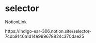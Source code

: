 <h1>selector</h1>

<p>NotionLink</p>
https://indigo-ear-306.notion.site/selector-7cdb9146a1d14e999678824c370dae25
